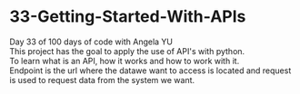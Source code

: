 # 33-Getting-Started-With-APIs
Day 33 of 100 days of code with Angela YU\
This project has the goal to apply the use of API's with python.\
To learn what is an API, how it works and how to work with it.\
Endpoint is the url where the datawe want to access is located and request is used to request data from the system we want. 
